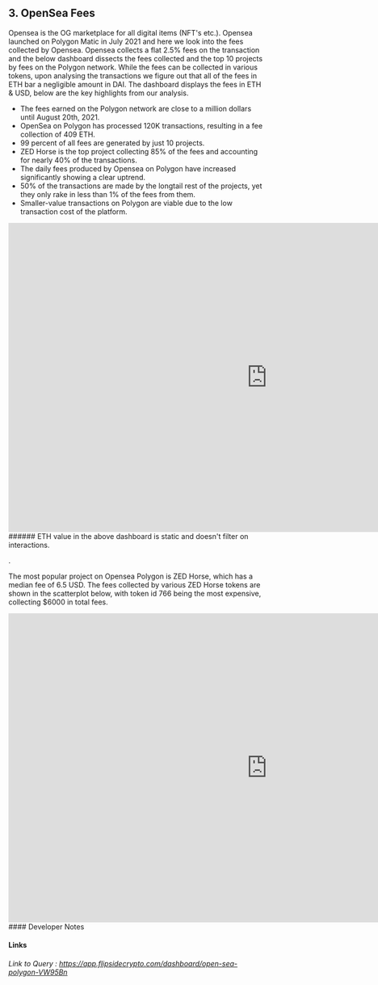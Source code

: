 ## 3. OpenSea Fees 

Opensea is the OG marketplace for all digital items (NFT's etc.). Opensea launched on Polygon Matic in July 2021 and here we look into the fees collected by Opensea. Opensea collects a flat 2.5% fees on the transaction and the below dashboard dissects the fees collected and the top 10 projects by fees on the Polygon network. While the fees can be collected in various tokens, upon analysing the transactions we figure out that all of the fees in ETH bar a negligible amount in DAI. The dashboard displays the fees in ETH & USD, below are the key highlights from our analysis.

* The fees earned on the Polygon network are close to a million dollars until August 20th, 2021.
* OpenSea on Polygon has processed 120K transactions, resulting in a fee collection of 409 ETH.
* 99 percent of all fees are generated by just 10 projects.
* ZED Horse is the top project collecting 85% of the fees and accounting for nearly 40% of the transactions.
* The daily fees produced by Opensea on Polygon have increased significantly showing a clear uptrend.
* 50% of the transactions are made by the longtail rest of the projects, yet they only rake in less than 1% of the fees from them.
* Smaller-value transactions on Polygon are viable due to the low transaction cost of the platform.


<iframe width="1024" height="612" src="https://app.powerbi.com/view?r=eyJrIjoiMDU5NTM4ZjMtOTcyYi00MjBiLWE4YzYtNTg4OWIyNDNmYTM4IiwidCI6ImIyNzI1YWM4LTMyY2MtNDhjZS1iYTdmLTc4MmFlYjQxNTUwYSJ9" frameborder="0" allowFullScreen="true"></iframe>
###### ETH value in the above dashboard is static and doesn't filter on interactions.

.

The most popular project on Opensea Polygon is ZED Horse, which has a median fee of 6.5 USD. The fees collected by various ZED Horse tokens are shown in the scatterplot below, with token id 766 being the most expensive, collecting $6000 in total fees.


<iframe width="1024" height="612" src="https://app.powerbi.com/view?r=eyJrIjoiM2ZjNmM0YWItZTQzNy00MDUzLWE1MWItODZhMDlhNWI1Y2EyIiwidCI6ImIyNzI1YWM4LTMyY2MtNDhjZS1iYTdmLTc4MmFlYjQxNTUwYSJ9" frameborder="0" allowFullScreen="true"></iframe>
#### Developer Notes

#### Links
###### Link to Query : <https://app.flipsidecrypto.com/dashboard/open-sea-polygon-VW95Bn>
